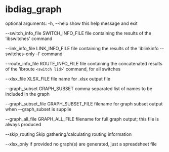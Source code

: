 # ibdiag_graph

optional arguments:
-h, --help            show this help message and exit

--switch_info_file SWITCH_INFO_FILE file containing the results of the 'ibswitches' command

--link_info_file LINK_INFO_FILE file containing the results of the 'iblinkinfo --switches-only -l' command

--route_info_file ROUTE_INFO_FILE file containing the concatenated results of the 'ibroute `<switch lid>`' command, for all switches

--xlsx_file XLSX_FILE 	file name for .xlsx output file 

--graph_subset GRAPH_SUBSET 				comma separated list of names to be included in the graph

--graph_subset_file GRAPH_SUBSET_FILE 		filename for graph subset output when --graph_subset is supplie

--graph_all_file GRAPH_ALL_FILE 				filename for full graph output; this file is always produced

--skip_routing        		Skip gathering/calculating routing information

--xlsx_only	if provided no graph(s) are generated, just a spreadsheet file
